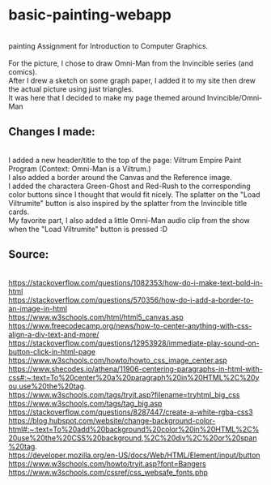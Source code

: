 # basic-painting-webapp
<br> painting Assignment for Introduction to Computer Graphics.
<br>
<br> For the picture, I chose to draw Omni-Man from the Invincible series (and comics).
<br> After I drew a sketch on some graph paper, I added it to my site then drew the actual picture using just triangles.
<br> It was here that I decided to make my page themed around Invincible/Omni-Man

## Changes I made:
<br> I added a new header/title to the top of the page: Viltrum Empire Paint Program (Context: Omni-Man is a Viltrum.)
<br> I also added a border around the Canvas and the Reference image.
<br> I added the charactera Green-Ghost and Red-Rush to the corresponding color buttons since I thought that would fit nicely. The splatter on the "Load Viltrumite" button is also inspired by the splatter from the Invincible title cards.
<br> My favorite part, I also added a little Omni-Man audio clip from the show when the "Load Viltrumite" button is pressed :D
<br>

## Source:
<br> https://stackoverflow.com/questions/1082353/how-do-i-make-text-bold-in-html
<br> https://stackoverflow.com/questions/570356/how-do-i-add-a-border-to-an-image-in-html
<br> https://www.w3schools.com/html/html5_canvas.asp
<br> https://www.freecodecamp.org/news/how-to-center-anything-with-css-align-a-div-text-and-more/
<br> https://stackoverflow.com/questions/12953928/immediate-play-sound-on-button-click-in-html-page
<br> https://www.w3schools.com/howto/howto_css_image_center.asp
<br> https://www.shecodes.io/athena/11906-centering-paragraphs-in-html-with-css#:~:text=To%20center%20a%20paragraph%20in%20HTML%2C%20you,use%20the%20tag.
<br> https://www.w3schools.com/tags/tryit.asp?filename=tryhtml_big_css
<br> https://www.w3schools.com/tags/tag_big.asp
<br> https://stackoverflow.com/questions/8287447/create-a-white-rgba-css3
<br> https://blog.hubspot.com/website/change-background-color-html#:~:text=To%20add%20background%20color%20in%20HTML%2C%20use%20the%20CSS%20background,%2C%20div%2C%20or%20span%20tag.
<br> https://developer.mozilla.org/en-US/docs/Web/HTML/Element/input/button
<br> https://www.w3schools.com/howto/tryit.asp?font=Bangers
<br> https://www.w3schools.com/cssref/css_websafe_fonts.php